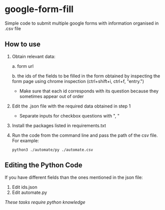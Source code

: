 # google-form-fill

Simple code to submit multiple google forms with information organised in .csv file

## How to use

1) Obtain relevant data:

    a. form url
    
    b. the ids of the fields to be filled in the form obtained by inspecting the form page using chrome inspection (ctrl+shift+i, ctrl+f, "entry.")
    
    - Make sure that each id corresponds with its question because they sometimes appear out of order
    
2) Edit the .json file with the required data obtained in step 1
    - Separate inputs for checkbox questions with ", "
3) Install the packages listed in requirements.txt
4) Run the code from the command line and pass the path of the csv file. For example:

    `python3 ./automate/py ./automate.csv`

## Editing the Python Code

If you have different fields than the ones mentioned in the json file:

1) Edit ids.json
2) Edit automate.py

_These tasks require python knowledge_
        
  
